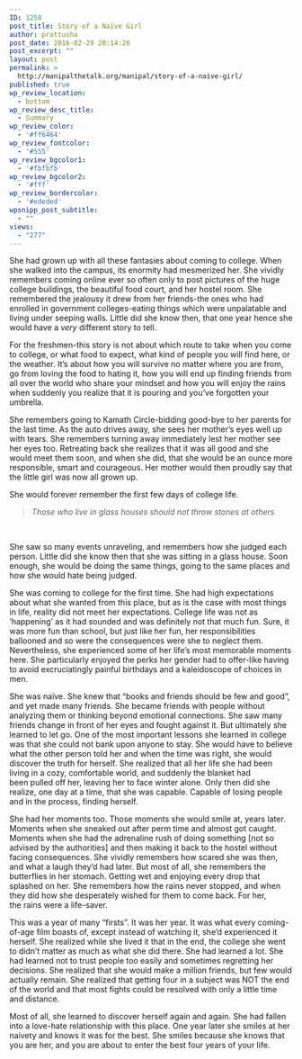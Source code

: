 ```yaml
---
ID: 1250
post_title: Story of a Naïve Girl
author: prattusha
post_date: 2016-02-29 20:14:26
post_excerpt: ""
layout: post
permalink: >
  http://manipalthetalk.org/manipal/story-of-a-naive-girl/
published: true
wp_review_location:
  - bottom
wp_review_desc_title:
  - Summary
wp_review_color:
  - '#ff6464'
wp_review_fontcolor:
  - '#555'
wp_review_bgcolor1:
  - '#fbfbfb'
wp_review_bgcolor2:
  - '#fff'
wp_review_bordercolor:
  - '#ededed'
wpsnipp_post_subtitle:
  - ""
views:
  - "277"
---
```

She had grown up with all these fantasies about coming to college. When she walked into the campus, its enormity had mesmerized her. She vividly remembers coming online ever so often only to post pictures of the huge college buildings, the beautiful food court, and her hostel room. She remembered the jealousy it drew from her friends-the ones who had enrolled in government colleges-eating things which were unpalatable and living under seeping walls. Little did she know then, that one year hence she would have a <em>very </em>different story to tell.

For the freshmen-this story is not about which route to take when you come to college, or what food to expect, what kind of people you will find here, or the weather. It’s about how you will survive no matter where you are from, go from loving the food to hating it, how you will end up finding friends from all over the world who share your mindset and how you will enjoy the rains when suddenly you realize that it is pouring and you’ve forgotten your umbrella.

She remembers going to Kamath Circle-bidding good-bye to her parents for the last time. As the auto drives away, she sees her mother’s eyes well up with tears. She remembers turning away immediately lest her mother see her eyes too. Retreating back she realizes that it was all good and she would meet them soon, and when she did, that she would be an ounce more responsible, smart and courageous. Her mother would then proudly say that the little girl was now all grown up.

She would forever remember the first few days of college life.
<blockquote><em>Those who live in glass houses should not throw stones at others</em></blockquote>
&nbsp;

She saw so many events unraveling, and remembers how she judged each person. Little did she know then that she was sitting in a glass house. Soon enough, she would be doing the same things, going to the same places and how she would hate being judged.

She was coming to college for the first time. She had high expectations about what she wanted from this place, but as is the case with most things in life, reality did not meet her expectations. College life was not as ‘happening’ as it had sounded and was definitely not that much fun. Sure, it was more fun than school, but just like her fun, her responsibilities ballooned and so were the consequences were she to neglect them. Nevertheless, she experienced some of her life’s most memorable moments here. She particularly enjoyed the perks her gender had to offer-like having to avoid excruciatingly painful birthdays and a kaleidoscope of choices in men.

She was naïve. She knew that “books and friends should be few and good”, and yet made many friends. She became friends with people without analyzing them or thinking beyond emotional connections. She saw many friends change in front of her eyes and fought against it. But ultimately she learned to let go. One of the most important lessons she learned in college was that she could not bank upon anyone to stay. She would have to believe what the other person told her and when the time was right, she would discover the truth for herself. She realized that all her life she had been living in a cozy, comfortable world, and suddenly the blanket had been pulled off her, leaving her to face winter alone. Only then did she realize, one day at a time, that she was capable. Capable of losing people and in the process, finding herself.

She had her moments too. Those moments she would smile at, years later. Moments when she sneaked out after perm time and almost got caught. Moments when she had the adrenaline rush of doing something [not so advised by the authorities] and then making it back to the hostel without facing consequences. She vividly remembers how scared she was then, and what a laugh they’d had later. But most of all, she remembers the butterflies in her stomach. Getting wet and enjoying every drop that splashed on her. She remembers how the rains never stopped, and when they did how she desperately wished for them to come back. For her, the rains were a life-saver.

This was a year of many “firsts”. It was her year. It was what every coming-of-age film boasts of, except instead of watching it, she’d experienced it herself. She realized while she lived it that in the end, the college she went to didn’t matter as much as what she did there. She had learned a lot. She had learned not to trust people too easily and sometimes regretting her decisions. She realized that she would make a million friends, but few would actually remain. She realized that getting four in a subject was NOT the end of the world and that most fights could be resolved with only a little time and distance.

Most of all, she learned to discover herself again and again. She had fallen into a love-hate relationship with this place. One year later she smiles at her naivety and knows it was for the best. She smiles because she knows that you are her, and you are about to enter the best four years of your life.

&nbsp;